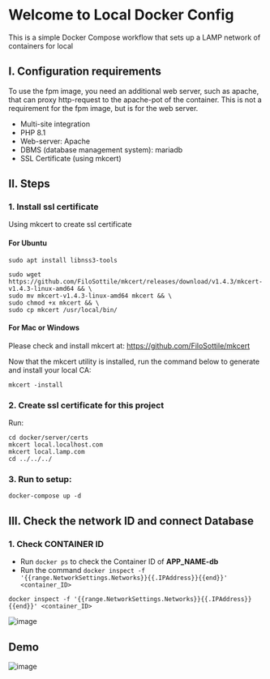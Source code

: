 # Welcome to Local Docker Config

This is a simple Docker Compose workflow that sets up a LAMP network of containers for local

## I. Configuration requirements

To use the fpm image, you need an additional web server, such as apache, that can proxy http-request to the apache-pot of the container. This is not a requirement for the fpm image, but is for the web server.

 - Multi-site integration
 - PHP 8.1
 - Web-server: Apache
 - DBMS (database management system): mariadb
 - SSL Certificate (using mkcert)
 
## II. Steps

### 1. Install ssl certificate
Using mkcert to create ssl certificate

#### For Ubuntu

```shell
sudo apt install libnss3-tools

sudo wget https://github.com/FiloSottile/mkcert/releases/download/v1.4.3/mkcert-v1.4.3-linux-amd64 && \
sudo mv mkcert-v1.4.3-linux-amd64 mkcert && \
sudo chmod +x mkcert && \
sudo cp mkcert /usr/local/bin/
```
#### For Mac or Windows

Please check and install mkcert at: https://github.com/FiloSottile/mkcert

Now that the mkcert utility is installed, run the command below to generate and install your local CA:

```shell
mkcert -install
```

### 2. Create ssl certificate for this project

Run:

```shell
cd docker/server/certs
mkcert local.localhost.com
mkcert local.lamp.com
cd ../../../
```

### 3. Run to setup: 

```shell
docker-compose up -d
```

## III. Check the network ID and connect Database

### 1. Check CONTAINER ID
- Run `docker ps` to check the Container ID of **APP_NAME-db**
- Run the command `docker inspect -f '{{range.NetworkSettings.Networks}}{{.IPAddress}}{{end}}' <container_ID>`

```shell
docker inspect -f '{{range.NetworkSettings.Networks}}{{.IPAddress}}{{end}}' <container_ID>
```

![image](https://imgur.com/eXqHQVb.png)

## Demo 

![image](https://user-images.githubusercontent.com/35853002/184285134-88e43cd9-d9dd-4110-bda3-c7fb8840835d.png)

